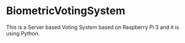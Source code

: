 # BiometricVotingSystem
This is a Server based Voting System based on Raspberry Pi 3 and it is using Python.
